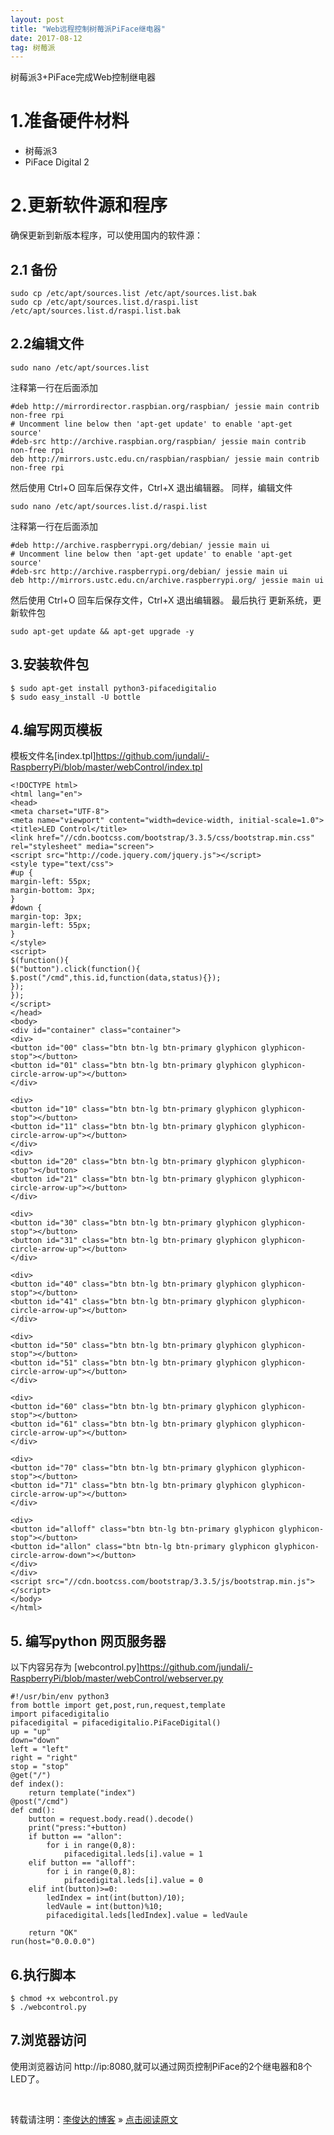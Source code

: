```yaml
---
layout: post
title: "Web远程控制树莓派PiFace继电器"
date: 2017-08-12   
tag: 树莓派
---
```

树莓派3+PiFace完成Web控制继电器
# 1.准备硬件材料
- 树莓派3
- PiFace Digital 2

# 2.更新软件源和程序
确保更新到新版本程序，可以使用国内的软件源：
## 2.1 备份

```
sudo cp /etc/apt/sources.list /etc/apt/sources.list.bak
sudo cp /etc/apt/sources.list.d/raspi.list /etc/apt/sources.list.d/raspi.list.bak
```

## 2.2编辑文件

```
sudo nano /etc/apt/sources.list
```

注释第一行在后面添加

```
#deb http://mirrordirector.raspbian.org/raspbian/ jessie main contrib non-free rpi
# Uncomment line below then 'apt-get update' to enable 'apt-get source'
#deb-src http://archive.raspbian.org/raspbian/ jessie main contrib non-free rpi
deb http://mirrors.ustc.edu.cn/raspbian/raspbian/ jessie main contrib non-free rpi
```

然后使用 Ctrl+O 回车后保存文件，Ctrl+X 退出编辑器。
同样，编辑文件

```
sudo nano /etc/apt/sources.list.d/raspi.list
```

注释第一行在后面添加

```
#deb http://archive.raspberrypi.org/debian/ jessie main ui
# Uncomment line below then 'apt-get update' to enable 'apt-get source'
#deb-src http://archive.raspberrypi.org/debian/ jessie main ui
deb http://mirrors.ustc.edu.cn/archive.raspberrypi.org/ jessie main ui
```

然后使用 Ctrl+O 回车后保存文件，Ctrl+X 退出编辑器。
最后执行  更新系统，更新软件包

```
sudo apt-get update && apt-get upgrade -y
```

## 3.安装软件包

```
$ sudo apt-get install python3-pifacedigitalio
$ sudo easy_install -U bottle
```

## 4.编写网页模板
模板文件名[index.tpl]https://github.com/jundali/-RaspberryPi/blob/master/webControl/index.tpl
```
<!DOCTYPE html>
<html lang="en">
<head>
<meta charset="UTF-8">
<meta name="viewport" content="width=device-width, initial-scale=1.0">
<title>LED Control</title>
<link href="//cdn.bootcss.com/bootstrap/3.3.5/css/bootstrap.min.css" rel="stylesheet" media="screen">
<script src="http://code.jquery.com/jquery.js"></script>
<style type="text/css">
#up {
margin-left: 55px;
margin-bottom: 3px;
}
#down {
margin-top: 3px;
margin-left: 55px;
}
</style>
<script>
$(function(){
$("button").click(function(){
$.post("/cmd",this.id,function(data,status){});
});
});
</script>
</head>
<body>
<div id="container" class="container">
<div>
<button id="00" class="btn btn-lg btn-primary glyphicon glyphicon-stop"></button>
<button id="01" class="btn btn-lg btn-primary glyphicon glyphicon-circle-arrow-up"></button>
</div>

<div>
<button id="10" class="btn btn-lg btn-primary glyphicon glyphicon-stop"></button>
<button id="11" class="btn btn-lg btn-primary glyphicon glyphicon-circle-arrow-up"></button>
</div>
<div>
<button id="20" class="btn btn-lg btn-primary glyphicon glyphicon-stop"></button>
<button id="21" class="btn btn-lg btn-primary glyphicon glyphicon-circle-arrow-up"></button>
</div>

<div>
<button id="30" class="btn btn-lg btn-primary glyphicon glyphicon-stop"></button>
<button id="31" class="btn btn-lg btn-primary glyphicon glyphicon-circle-arrow-up"></button>
</div>

<div>
<button id="40" class="btn btn-lg btn-primary glyphicon glyphicon-stop"></button>
<button id="41" class="btn btn-lg btn-primary glyphicon glyphicon-circle-arrow-up"></button>
</div>

<div>
<button id="50" class="btn btn-lg btn-primary glyphicon glyphicon-stop"></button>
<button id="51" class="btn btn-lg btn-primary glyphicon glyphicon-circle-arrow-up"></button>
</div>

<div>
<button id="60" class="btn btn-lg btn-primary glyphicon glyphicon-stop"></button>
<button id="61" class="btn btn-lg btn-primary glyphicon glyphicon-circle-arrow-up"></button>
</div>

<div>
<button id="70" class="btn btn-lg btn-primary glyphicon glyphicon-stop"></button>
<button id="71" class="btn btn-lg btn-primary glyphicon glyphicon-circle-arrow-up"></button>
</div>

<div>
<button id="alloff" class="btn btn-lg btn-primary glyphicon glyphicon-stop"></button>
<button id="allon" class="btn btn-lg btn-primary glyphicon glyphicon-circle-arrow-down"></button>
</div>
</div>
<script src="//cdn.bootcss.com/bootstrap/3.3.5/js/bootstrap.min.js"></script>
</body>
</html>

```
## 5. 编写python 网页服务器

以下内容另存为 [webcontrol.py]https://github.com/jundali/-RaspberryPi/blob/master/webControl/webserver.py
```
#!/usr/bin/env python3
from bottle import get,post,run,request,template
import pifacedigitalio
pifacedigital = pifacedigitalio.PiFaceDigital()
up = "up"
down="down"
left = "left"
right = "right"
stop = "stop"
@get("/")
def index():
	return template("index")
@post("/cmd")
def cmd():
	button = request.body.read().decode()
	print("press:"+button)
	if button == "allon":
		for i in range(0,8):
			pifacedigital.leds[i].value = 1
	elif button == "alloff":
		for i in range(0,8):
			pifacedigital.leds[i].value = 0
	elif int(button)>=0:
		ledIndex = int(int(button)/10);
		ledVaule = int(button)%10;
		pifacedigital.leds[ledIndex].value = ledVaule

	return "OK"
run(host="0.0.0.0")

```
## 6.执行脚本

```
$ chmod +x webcontrol.py
$ ./webcontrol.py
```
## 7.浏览器访问
使用浏览器访问 http://ip:8080,就可以通过网页控制PiFace的2个继电器和8个LED了。

<br>

转载请注明：[李俊达的博客](http://wisnic.com) » [点击阅读原文](http://wisnic.com/2017/08/webControlPiFace/)    

